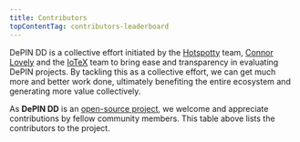 ```yaml
---
title: Contributors
topContentTag: contributors-leaderboard
---
```


DePIN DD is a collective effort initiated by the [Hotspotty](https://twitter.com/hotspotty) team, [Connor Lovely](https://twitter.com/RichhomieconE) and the [IoTeX](https://twitter.com/iotex_io) team to bring ease and transparency in evaluating DePIN projects. By tackling this as a collective effort, we can get much more and better work done, ultimately benefiting the entire ecosystem and generating more value collectively.

As **DePIN DD** is an [open-source project](https://github.com/hotspotty/depindd), we welcome and appreciate contributions by fellow community members. This table above lists the contributors to the project.
